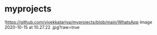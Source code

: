 # myprojects

!https://github.com/vivekkatariya/myprojects/blob/main/WhatsApp Image 2020-10-15 at 10.27.22
.jpg?raw=true
